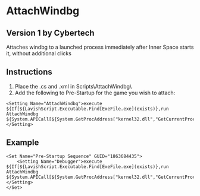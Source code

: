 # AttachWindbg 
Version 1 by Cybertech
---
Attaches windbg to a launched process immediately after Inner Space starts it, without additional clicks

## Instructions

1. Place the .cs and .xml in Scripts\AttachWindbg\
2. Add the following to Pre-Startup for the game you wish to attach:
```
<Setting Name="AttachWindbg">execute ${If[${LavishScript.Executable.Find[ExeFile.exe](exists)},run AttachWindbg ${System.APICall[${System.GetProcAddress["kernel32.dll","GetCurrentProcessId"].Hex}]}]}</Setting>
```

## Example
```
<Set Name="Pre-Startup Sequence" GUID="1863684435">
    <Setting Name="Debugger">execute ${If[${LavishScript.Executable.Find[ExeFile.exe](exists)},run AttachWindbg ${System.APICall[${System.GetProcAddress["kernel32.dll","GetCurrentProcessId"].Hex}]}]}</Setting>
</Set>
```